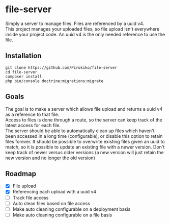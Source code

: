 # file-server
Simply a server to manage files. Files are referenced by a uuid v4.  
This project manages your uploaded files, so file upload isn't everywhere inside your project code.
An uuid v4 is the only needed reference to use the file.

## Installation

```
git clone https://github.com/Pirokiko/file-server
cd file-server
composer install
php bin/console doctrine:migrations:migrate
```

## Goals
The goal is to make a server which allows file upload and returns a uuid v4 as a reference to that file.  
Access to files is done through a route, so the server can keep track of the latest access for each file.  
The server should be able to automatically clean up files which haven't been accessed in a long time (configurable), or disable this option to retain files forever.
It should be possible to overwrite existing files given an uuid to match, so it is possible to update an existing file with a newer version.
Don't keep track of newer versus older versions (a new version will just retain the new version and no longer the old version)

## Roadmap
* [x] File upload
* [x] Referencing each upload with a uuid v4
* [ ] Track file access
* [ ] Auto clean files based on file access
* [ ] Make auto cleaning configurable on a deployment basis
* [ ] Make auto cleaning configurable on a file basis
